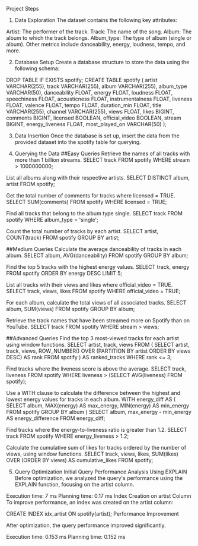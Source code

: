 Project Steps
1. Data Exploration
The dataset contains the following key attributes:

Artist: The performer of the track.
Track: The name of the song.
Album: The album to which the track belongs.
Album_type: The type of album (single or album).
Other metrics include danceability, energy, loudness, tempo, and more.

2. Database Setup
Create a database structure to store the data using the following schema:

DROP TABLE IF EXISTS spotify;
CREATE TABLE spotify (
    artist VARCHAR(255),
    track VARCHAR(255),
    album VARCHAR(255),
    album_type VARCHAR(50),
    danceability FLOAT,
    energy FLOAT,
    loudness FLOAT,
    speechiness FLOAT,
    acousticness FLOAT,
    instrumentalness FLOAT,
    liveness FLOAT,
    valence FLOAT,
    tempo FLOAT,
    duration_min FLOAT,
    title VARCHAR(255),
    channel VARCHAR(255),
    views FLOAT,
    likes BIGINT,
    comments BIGINT,
    licensed BOOLEAN,
    official_video BOOLEAN,
    stream BIGINT,
    energy_liveness FLOAT,
    most_played_on VARCHAR(50)
);

3. Data Insertion
Once the database is set up, insert the data from the provided dataset into the spotify table for querying.

4. Querying the Data
##Easy Queries
Retrieve the names of all tracks with more than 1 billion streams.
SELECT track FROM spotify WHERE stream > 1000000000;

List all albums along with their respective artists.
SELECT DISTINCT album, artist FROM spotify;

Get the total number of comments for tracks where licensed = TRUE.
SELECT SUM(comments) FROM spotify WHERE licensed = TRUE;

Find all tracks that belong to the album type single.
SELECT track FROM spotify WHERE album_type = 'single';

Count the total number of tracks by each artist.
SELECT artist, COUNT(track) FROM spotify GROUP BY artist;

##Medium Queries
Calculate the average danceability of tracks in each album.
SELECT album, AVG(danceability) FROM spotify GROUP BY album;

Find the top 5 tracks with the highest energy values.
SELECT track, energy FROM spotify ORDER BY energy DESC LIMIT 5;

List all tracks with their views and likes where official_video = TRUE.
SELECT track, views, likes FROM spotify WHERE official_video = TRUE;

For each album, calculate the total views of all associated tracks.
SELECT album, SUM(views) FROM spotify GROUP BY album;

Retrieve the track names that have been streamed more on Spotify than on YouTube.
SELECT track FROM spotify WHERE stream > views;

##Advanced Queries
Find the top 3 most-viewed tracks for each artist using window functions.
SELECT artist, track, views
FROM (
    SELECT artist, track, views,
    ROW_NUMBER() OVER (PARTITION BY artist ORDER BY views DESC) AS rank
    FROM spotify
) AS ranked_tracks
WHERE rank <= 3;

Find tracks where the liveness score is above the average.
SELECT track, liveness FROM spotify WHERE liveness > (SELECT AVG(liveness) FROM spotify);

Use a WITH clause to calculate the difference between the highest and lowest energy values for tracks in each album.
WITH energy_diff AS (
    SELECT album, MAX(energy) AS max_energy, MIN(energy) AS min_energy
    FROM spotify
    GROUP BY album
)
SELECT album, max_energy - min_energy AS energy_difference
FROM energy_diff;

Find tracks where the energy-to-liveness ratio is greater than 1.2.
SELECT track FROM spotify WHERE energy_liveness > 1.2;

Calculate the cumulative sum of likes for tracks ordered by the number of views, using window functions.
SELECT track, views, likes, SUM(likes) OVER (ORDER BY views) AS cumulative_likes
FROM spotify;

5. Query Optimization
Initial Query Performance Analysis Using EXPLAIN
Before optimization, we analyzed the query's performance using the EXPLAIN function, focusing on the artist column.

Execution time: 7 ms
Planning time: 0.17 ms
Index Creation on artist Column
To improve performance, an index was created on the artist column:

CREATE INDEX idx_artist ON spotify(artist);
Performance Improvement

After optimization, the query performance improved significantly.

Execution time: 0.153 ms
Planning time: 0.152 ms
